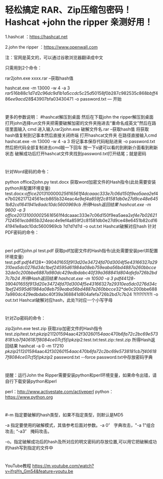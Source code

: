 # 轻松搞定 RAR、Zip压缩包密码！Hashcat +john the ripper 亲测好用！

1.hashcat ：https://hashcat.net

2.john the ripper ：https://www.openwall.com

注：官网是英文的，可以通过谷歌浏览器翻译成中文

只需用到2个命令：

rar2john.exe xxxx.rar   –获取hash值

hashcat.exe -m 13000 -w 4 -a 3 $rar5$16$b88c1d7d2c96dc9d1b1a5ccdc5c25d50$15$8f0b287c982535c868bbff486ee9acd2$8$43907bfa03430471 -o password.txt  — 开始

#
更多的参数说明：
#hashcat解压到桌面
然后在下载john the ripper解压到桌面  
打开john选择run文件夹把需要破解加密的文件夹拖进去“重命名成英文”然后在路径里面输入 cmd 进入输入rar2john.exe 破解文件名.rar –获取hash值
将获取hash值复制到记事本然后直接关闭终端 打开hashcat文件夹 在路径直接输入cmd hashcat.exe -m 13000 -w 4 -a 3 将记事本保存代码粘贴进来 -o password.txt 然后把代码全部复制进去cmd敲一下回车 按一下s键可以看的到刷新介面看到刷新状态  破解成功后打开hashcat文件夹找到password.txt打开结尾；就是密码


#

针对Word密码的命令：


python office2john.py test.docx                 获取word加密文件的Hash指令(此处需要安装python并配置环境变量)
test.docx:$office$*2013*100000*256*16*561f4dcaaac333e7c06d150f9ea5aea2*ef4e7b026217124561ecb865b324eac4*e9ef4a859f2c81581db0e27d9ce48e6451b82cd1641941e8adc10dc5600969cb                                所得Hash返回结果
hashcat.exe -m 9600 -a 3 $office$*2013*100000*256*16*561f4dcaaac333e7c06d150f9ea5aea2*ef4e7b026217124561ecb865b324eac4*e9ef4a859f2c81581db0e27d9ce48e6451b82cd1641941e8adc10dc5600969cb ?d?d?d?d -o out.txt                 Hashcat破解对应hash
针对PDF密码的命令：

#
#



perl pdf2john.pl test.pdf                       获取pdf加密文件的Hash指令(此处需要安装perl并配置环境变量)
test.pdf:$pdf$4*4*128*-3904*0*16*55f913d20e34724fd70d3004f5e43166*32*7a29310ea5dc0276d34c1bef24595d61984a08eb759eaba56bd4887a260bbcce*32*de0c200bbe6887a980dc429edbdabc40f39a368841d804afefa726b2bd7c7b24   所得Hash返回结果
hashcat.exe -m 10500 -a 3 $pdf$4*4*128*-3904*0*16*55f913d20e34724fd70d3004f5e43166*32*7a29310ea5dc0276d34c1bef24595d61984a08eb759eaba56bd4887a260bbcce*32*de0c200bbe6887a980dc429edbdabc40f39a368841d804afefa726b2bd7c7b24 ?l?l?l?l?l?l -o out.txt  Hashcat破解对应hash，此处?l对应一个小写字母

#
#



针对Zip密码的命令：


zip2john.exe test.zip                            获取zip加密文件的Hash指令
test.zip/test.txt:$pkzip2$1*1*2*0*15*9*4aac42f3*0*26*0*15*4aac*470b*6fa72c2bc69e5738181cb7f406187f8084ce07cf5f*$/pkzip2$:test.txt:test.zip::test.zip                                              所得Hash返回结果
hashcat -a 0 -m 17210 $pkzip2$1*1*2*0*15*9*4aac42f3*0*26*0*15*4aac*470b*6fa72c2bc69e5738181cb7f406187f8084ce07cf5f*$/pkzip2$ password.txt --force
    password.txt中存放密码字典

 

#

提醒：运行John the Ripper需要安装python和perl环境变量，如果命令出错，请自行下载安装python和perl

perl：http://www.activestate.com/activeperl
python：https://www.python.org


#


#-m 指定要破解的hash类型，如果不指定类型，则默认是MD5

-a 指定要使用的破解模式，其值参考后面对参数。-a 0〞 字典攻击，"-a 1"组合攻击; “-a3〞 掩码攻击。

-o。指定破解成功后的hash及所对应的明文密码的存放位置,可以用它把破解成功的hash写到指定的文件中


#

YouTube教程  https://m.youtube.com/watch?v=ifrpYn_Gm54&feature=youtu.be
